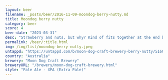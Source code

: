 ```yaml
---
layout: beer
filename: _posts/beer/2016-11-09-moondog-berry-nutty.md
title: Moondog berry nutty
category: beer
score: 4
beer-date: "2023-03-31"
desc: "Strawberry and nuts, but why? Kind of fits together at the end but I still don’t want more"
permalink: /beer/:title.html
img: /img/list/moondog-berry-nutty.jpeg
untappd: "https://untappd.com/b/moon-dog-craft-brewery-berry-nutty/5160925"
country: "Australia"
brewery: "Moon Dog Craft Brewery"
breweryURL: "/brewery/moon-dog-craft-brewery.html"
style: "Pale Ale - XPA (Extra Pale)"
---
```

